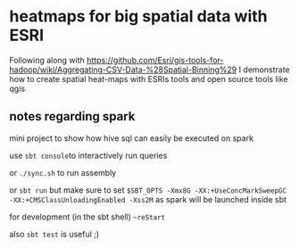 # heatmaps for big spatial data with ESRI
Following along with https://github.com/Esri/gis-tools-for-hadoop/wiki/Aggregating-CSV-Data-%28Spatial-Binning%29
I demonstrate how to create spatial heat-maps with ESRIs tools and open source tools like qgis


## notes regarding spark
mini project to show how hive sql can easily be executed on spark

use `sbt console`to interactively run queries

or `./sync.sh` to run assembly

or `sbt run` but make sure to set `$SBT_OPTS -Xmx8G -XX:+UseConcMarkSweepGC -XX:+CMSClassUnloadingEnabled -Xss2M`
as spark will be launched inside sbt 

for development (in the sbt shell) `~reStart`

also `sbt test` is useful ;)